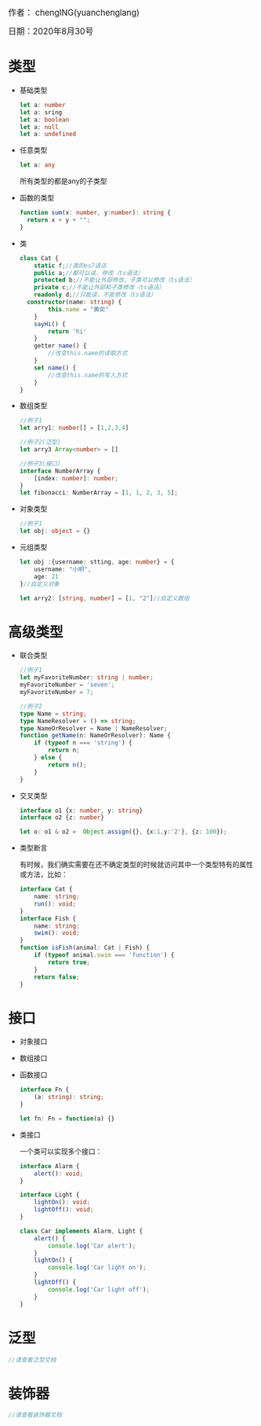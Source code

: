 <big>作者： chenglNG(yuanchenglang)</big>

<big>日期：2020年8月30号</big>

# 类型

- 基础类型

  ```typescript
  let a: number
  let a: sring
  let a: boolean
  let a: null
  let a: undefined
  ```

- 任意类型

  ``` typescript
  let a: any
  ```
  所有类型的都是any的子类型

- 函数的类型
  ```typescript
  function sum(x: number, y:number): string {
  	return x + y + "";
  }
  ```
- 类
  ```typescript
  class Cat {
      static f;//类的es7语法
      public a;//都可以读，修改（ts语法）
      protected b;//不能让外部修改，子类可以修改（ts语法）
      private c;//不能让外部和子类修改（ts语法）
      readonly d;//只能读，不能修改（ts语法）
  	constructor(name: string) {
          this.name = "黄奕"
      }
      sayHi() {
          return 'hi'
      }
      getter name() {
          //改变this.name的读取方式
      }
      set name() {
          //改变this.name的写入方式
      }
  }
  ```

- 数组类型

  ```typescript
  //例子1
  let arry1: number[] = [1,2,3,4] 
  
  //例子2(泛型)
  let arry3 Array<number> = []
  
  //例子3(接口)
  interface NumberArray {
      [index: number]: number;
  }
  let fibonacci: NumberArray = [1, 1, 2, 3, 5];
  ```

- 对象类型

  ```typescript
  //例子1
  let obj: object = {}
  
  ```

* 元组类型

  ```typescript
  let obj :{username: stting, age: number} = {
      username: "小明",
      age: 21
  }//自定义对象
  
  let arry2: [string, number] = [1, "2"]//自定义数组
  
  ```
# 高级类型
- 联合类型

  ```typescript
  //例子1
  let myFavoriteNumber: string | number;
  myFavoriteNumber = 'seven';
  myFavoriteNumber = 7;
  
  //例子2
  type Name = string;
  type NameResolver = () => string;
  type NameOrResolver = Name | NameResolver;
  function getName(n: NameOrResolver): Name {
      if (typeof n === 'string') {
          return n;
      } else {
          return n();
      }
  }
  ```

- 交叉类型

  ```typescript
  interface o1 {x: number, y: string}
  interface o2 {z: number}
  
  let o: o1 & o2 =  Object.assign({}, {x:1,y:'2'}, {z: 100});
  ```

- 类型断言

  有时候，我们确实需要在还不确定类型的时候就访问其中一个类型特有的属性或方法，比如：

  ```typescript
  interface Cat {
      name: string;
      run(): void;
  }
  interface Fish {
      name: string;
      swim(): void;
  }
  function isFish(animal: Cat | Fish) {
      if (typeof animal.swim === 'function') {
          return true;
      }
      return false;
  }
  ```

# 接口

  - 对象接口

  - 数组接口

  - 函数接口

     ```typescript
     interface Fn {
         (a: string): string;
     }
     
     let fn: Fn = function(a) {}
     ```

  - 类接口

     一个类可以实现多个接口：

     ```typescript
     interface Alarm {
         alert(): void;
     }
     
     interface Light {
         lightOn(): void;
         lightOff(): void;
     }
     
     class Car implements Alarm, Light {
         alert() {
             console.log('Car alert');
         }
         lightOn() {
             console.log('Car light on');
         }
         lightOff() {
             console.log('Car light off');
         }
     }
     ```
# 泛型
  ```typescript
  //请查看泛型文档
  ```

# 装饰器
  ```typescript
  //请查看装饰器文档
  ```

  
